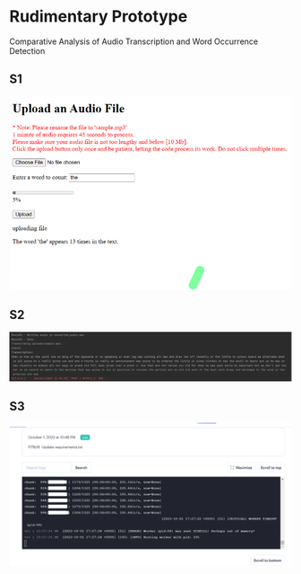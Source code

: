# Rudimentary Prototype

Comparative Analysis of Audio Transcription and Word Occurrence Detection

## S1
![Nutrition1 Screenshot](screenshot/r1.png)


## S2
![Nutrition2 Screenshot](screenshot/r2.png)

## S3
![Nutrition2 Screenshot](screenshot/r3.png)




